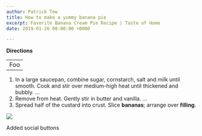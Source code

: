 ```yaml
---
author: Patrick Tew
title: How to make a yummy banana pie
excerpt: Favorite Banana Cream Pie Recipe | Taste of Home
date: 2019-01-26 00:00:00 +0000

---
```

**Directions**

<table>
<tr>
<td>Foo</td>
</tr>
</table>

1. In  a large saucepan, combine sugar, cornstarch, salt and milk until  smooth. Cook and stir over medium-high heat until thickened and bubbly.  ...
2. Remove from heat. Gently stir in butter and vanilla. ...
3. Spread half of the custard into crust. Slice **bananas**; arrange over **filling**.

![](/uploads/mike-dorner-173502-unsplash.jpg)

Added social buttons

<!-- Go to www.addthis.com/dashboard to customize your tools -->

<script type="text/javascript" src="//s7.addthis.com/js/300/addthis_widget.js#pubid=ra-5c4cbeb2ef034593"></script>
